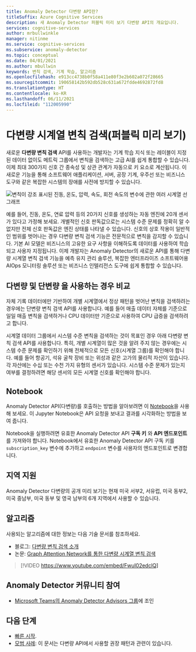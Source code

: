 ```yaml
---
title: Anomaly Detector 다변량 API란?
titleSuffix: Azure Cognitive Services
description: 새 Anomaly Detector 퍼블릭 미리 보기 다변량 API의 개요입니다.
services: cognitive-services
author: mrbullwinkle
manager: nitinme
ms.service: cognitive-services
ms.subservice: anomaly-detector
ms.topic: conceptual
ms.date: 04/01/2021
ms.author: mbullwin
keywords: 변칙 검색, 기계 학습, 알고리즘
ms.openlocfilehash: e913cc4738b0f58a411e80f3e2b602a072f28665
ms.sourcegitcommit: 190658142b592db528c631a672fdde4692872fd8
ms.translationtype: HT
ms.contentlocale: ko-KR
ms.lasthandoff: 06/11/2021
ms.locfileid: "112005990"
---
```

# <a name="multivariate-time-series-anomaly-detection-public-preview"></a>다변량 시계열 변칙 검색(퍼블릭 미리 보기)

새로운 **다변량 변칙 검색** API를 사용하는 개발자는 기계 학습 지식 또는 레이블이 지정된 데이터 없이도 메트릭 그룹에서 변칙을 검색하는 고급 AI를 쉽게 통합할 수 있습니다. 이제 최대 300가지 신호 간 종속성 및 상관 관계가 자동으로 키 요소로 계산됩니다. 이 새로운 기능을 통해 소프트웨어 애플리케이션, 서버, 공장 기계, 우주선 또는 비즈니스 도구와 같은 복잡한 시스템의 장애를 사전에 방지할 수 있습니다.

![변칙이 강조 표시된 진동, 온도, 압력, 속도, 회전 속도의 변수에 관한 여러 시계열 선 그래프](./media/multivariate-graph.png)

예를 들어, 진동, 온도, 연료 압력 등의 20가지 신호를 생성하는 자동 엔진에 20개 센서가 있다고 가정해 보세요. 개별적인 신호 판독값으로는 시스템 수준 문제를 정확히 알 수 없지만 전체 신호 판독값은 엔진 상태를 나타낼 수 있습니다. 신호의 상호 작용이 일반적인 범위를 벗어나는 경우 다변량 변칙 검색 기능은 전문적으로 변칙을 감지할 수 있습니다. 기본 AI 모델은 비즈니스의 고유한 요구 사항을 이해하도록 데이터를 사용하여 학습되고 사용자 지정됩니다. 이제 개발자는 Anomaly Detector의 새로운 API를 통해 다변량 시계열 변칙 검색 기능을 예측 유지 관리 솔루션, 복잡한 엔터프라이즈 소프트웨어용 AIOps 모니터링 솔루션 또는 비즈니스 인텔리전스 도구에 쉽게 통합할 수 있습니다.

## <a name="when-to-use-multivariate-versus-univariate"></a>**다변량** 및 **단변량** 을 사용하는 경우 비교

자체 기록 데이터에만 기반하여 개별 시계열에서 정상 패턴을 벗어난 변칙을 검색하려는 경우에는 단변량 변칙 검색 API를 사용합니다. 예를 들어 매출 데이터 자체를 기준으로 일일 매출 변칙을 검색하거나 CPU 데이터만 기준으로 사용하여 CPU 급증을 검색하려고 합니다.

시계열 데이터 그룹에서 시스템 수준 변칙을 검색하는 것이 목표인 경우 아래 다변량 변칙 검색 API를 사용합니다. 특히, 개별 시계열이 많은 것을 알려 주지 않는 경우에는 시스템 수준 문제를 확인하기 위해 전체적으로 모든 신호(시계열 그룹)를 확인해야 합니다. 예를 들어 항공기, 석유 굴착 장비 또는 위성과 같은 고가의 물리적 자산이 있습니다. 각 자산에는 수십 또는 수천 가지 유형의 센서가 있습니다. 시스템 수준 문제가 있는지 여부를 결정하려면 해당 센서의 모든 시계열 신호를 확인해야 합니다.

## <a name="notebook"></a>Notebook

Anomaly Detector API(다변량)를 호출하는 방법을 알아보려면 이 [Notebook](https://github.com/Azure-Samples/AnomalyDetector/blob/master/ipython-notebook/Multivariate%20API%20Demo%20Notebook.ipynb)을 사용해 보세요. 이 Jupyter Notebook은 API 요청을 보내고 결과를 시각화하는 방법을 보여 줍니다.

Notebook을 실행하려면 유효한 Anomaly Detector API **구독 키** 와 **API 엔드포인트** 를 가져와야 합니다. Notebook에서 유효한 Anomaly Detector API 구독 키를 `subscription_key` 변수에 추가하고 `endpoint` 변수를 사용자의 엔드포인트로 변경합니다.


## <a name="region-support"></a>지역 지원

Anomaly Detector 다변량의 공개 미리 보기는 현재 미국 서부2, 서유럽, 미국 동부2, 미국 중남부, 미국 동부 및 영국 남부의 6개 지역에서 사용할 수 있습니다.

## <a name="algorithms"></a>알고리즘

사용되는 알고리즘에 대한 정보는 다음 기술 문서를 참조하세요.

* 블로그: [다변량 변칙 검색 소개](https://techcommunity.microsoft.com/t5/azure-ai/introducing-multivariate-anomaly-detection/ba-p/2260679)
* 논문: [Graph Attention Network를 통한 다변량 시계열 변칙 검색](https://arxiv.org/abs/2009.02040)


> [!VIDEO https://www.youtube.com/embed/FwuI02edclQ]


## <a name="join-the-anomaly-detector-community"></a>Anomaly Detector 커뮤니티 참여

- [Microsoft Teams의 Anomaly Detector Advisors 그룹](https://aka.ms/AdAdvisorsJoin)에 조인

## <a name="next-steps"></a>다음 단계

- [빠른 시작](./quickstarts/client-libraries-multivariate.md).
- [모범 사례](./concepts/best-practices-multivariate.md): 이 문서는 다변량 API에서 사용할 권장 패턴과 관련이 있습니다.
